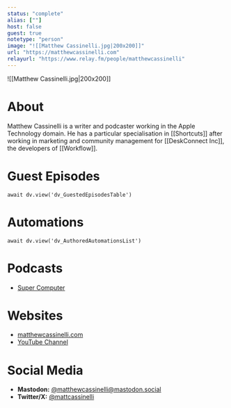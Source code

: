 ```yaml
---
status: "complete"
alias: [""]
host: false
guest: true
notetype: "person"
image: "![[Matthew Cassinelli.jpg|200x200]]"
url: "https://matthewcassinelli.com"
relayurl: "https://www.relay.fm/people/matthewcassinelli"
---
```


![[Matthew Cassinelli.jpg|200x200]]

# About
Matthew Cassinelli is a writer and podcaster working in the Apple Technology domain. He has a particular specialisation in [[Shortcuts]] after working in marketing and community management for [[DeskConnect Inc]], the developers of [[Workflow]].

# Guest Episodes
```dataviewjs
await dv.view('dv_GuestedEpisodesTable')
```
# Automations
```dataviewjs
await dv.view('dv_AuthoredAutomationsList')
```

# Podcasts
- [Super Computer](https://supercomputer.transistor.fm)

# Websites
- [matthewcassinelli.com](https://matthewcassinelli.com)
- [YouTube Channel](https://youtube.com/matthewcassinelli)

# Social Media
- **Mastodon:** [@matthewcassinelli@mastodon.social](https://mastodon.social/@matthewcassinelli)
- **Twitter/X:** [@mattcassinelli](https://twitter.com/mattcassinelli)